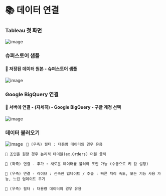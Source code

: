 # 📚 데이터 연결
### Tableau 첫 화면
![image](https://github.com/hjst0223/Today_I_Learned/assets/96727006/b48d78cf-80e9-4b10-94a9-8f1a53b0d838)


### 슈퍼스토어 샘플
#### 🍙 저장된 데이터 원본 - 슈퍼스토어 샘플
![image](https://github.com/hjst0223/Today_I_Learned/assets/96727006/6ab41081-a503-4063-9b1a-a5d9aaed7877)


### Google BigQuery 연결
#### 🥞 서버에 연결 - (자세히) - Google BigQuery - 구글 계정 선택
![image](https://github.com/hjst0223/Today_I_Learned/assets/96727006/d23b07d9-d216-4417-ab07-9cae63d0d488)

### 데이터 불러오기
![image](https://github.com/hjst0223/Today_I_Learned/assets/96727006/1afd289c-c673-4032-91d5-be96b112a9f1)
``` 🍿 (우측) 필터 : 대용량 데이터의 경우 유용```


``` 🍰 조인을 원할 경우 논리적 테이블(ex.Orders) 더블 클릭 ```


``` 🍳 (좌측) 연결 - 추가 : 새로운 데이터를 불러와 조인 가능 (수동으로 키 값 설정) ```


``` 🧃 (우측) 연결 - 라이브 : 신속한 업데이트 / 추출 : 빠른 처리 속도, 모든 기능 사용 가능, 느린 업데이트 주기 ```


``` 🍩 (우측) 필터 : 대용량 데이터의 경우 유용 ```
